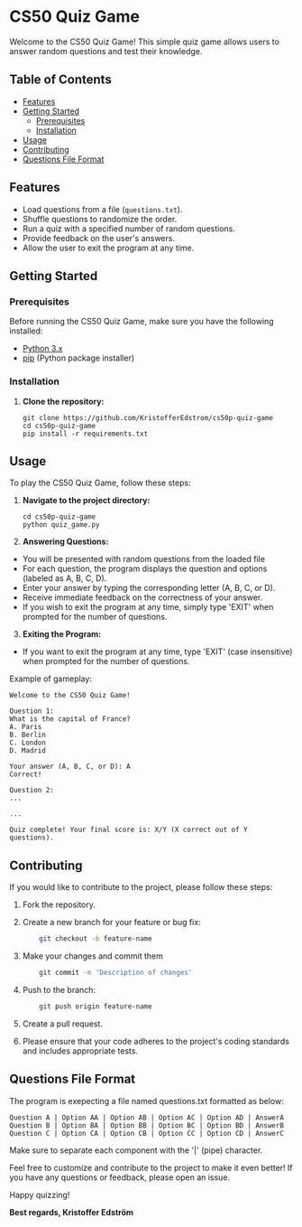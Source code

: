 # CS50 Quiz Game

Welcome to the CS50 Quiz Game! This simple quiz game allows users to answer random questions and test their knowledge.

## Table of Contents

- [Features](#features)
- [Getting Started](#getting-started)
  - [Prerequisites](#prerequisites)
  - [Installation](#installation)
- [Usage](#usage)
- [Contributing](#contributing)
- [Questions File Format](#questions-file-format)

## Features

- Load questions from a file (`questions.txt`).
- Shuffle questions to randomize the order.
- Run a quiz with a specified number of random questions.
- Provide feedback on the user's answers.
- Allow the user to exit the program at any time.

## Getting Started

### Prerequisites

Before running the CS50 Quiz Game, make sure you have the following installed:

- [Python 3.x](https://www.python.org/downloads/)
- [pip](https://pip.pypa.io/en/stable/installation/) (Python package installer)

### Installation

1. **Clone the repository:**

   ```
   git clone https://github.com/KristofferEdstrom/cs50p-quiz-game
   cd cs50p-quiz-game
   pip install -r requirements.txt
   ```


## Usage

To play the CS50 Quiz Game, follow these steps:

1. **Navigate to the project directory:**

   ```
   cd cs50p-quiz-game
   python quiz_game.py
   ```
2. **Answering Questions:**
* You will be presented with random questions from the loaded file
* For each question, the program displays the question and options (labeled as A, B, C, D).
* Enter your answer by typing the corresponding letter (A, B, C, or D).
* Receive immediate feedback on the correctness of your answer.
* If you wish to exit the program at any time, simply type 'EXIT' when prompted for the number of questions.

3. **Exiting the Program:**
* If you want to exit the program at any time, type 'EXIT' (case insensitive) when prompted for the number of questions.

Example of gameplay:

    Welcome to the CS50 Quiz Game!

    Question 1:
    What is the capital of France?
    A. Paris
    B. Berlin
    C. London
    D. Madrid

    Your answer (A, B, C, or D): A
    Correct!

    Question 2:
    ...

    ...

    Quiz complete! Your final score is: X/Y (X correct out of Y questions).


## Contributing

If you would like to contribute to the project, please follow these steps:

1. Fork the repository.

2. Create a new branch for your feature or bug fix:
    ```bash
        git checkout -b feature-name
    ```
3. Make your changes and commit them
    ```bash
        git commit -m 'Description of changes'
    ```
4. Push to the branch:
    ```bash
        git push origin feature-name
    ```
5. Create a pull request. 
6. Please ensure that your code adheres to the project's coding standards and includes appropriate tests.

## Questions File Format
The program is exepecting a file named questions.txt formatted as below:

    Question A | Option AA | Option AB | Option AC | Option AD | AnswerA
    Question B | Option BA | Option BB | Option BC | Option BD | AnswerB
    Question C | Option CA | Option CB | Option CC | Option CD | AnswerC
Make sure to separate each component with the '|' (pipe) character.

Feel free to customize and contribute to the project to make it even better! If you have any questions or feedback, please open an issue.

Happy quizzing!

**Best regards, Kristoffer Edström**
